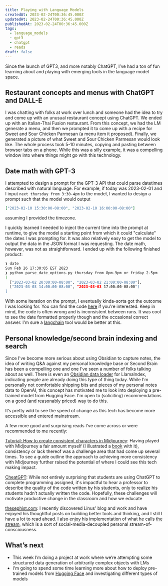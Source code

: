```yaml
---
title: Playing with Language Models
createdAt: 2023-02-24T00:36:45.000Z
updatedAt: 2023-02-24T00:36:45.000Z
publishedAt: 2023-02-24T00:36:45.000Z
tags:
  - language_models
  - gpt3
  - chatgpt
  - reads
draft: false
---
```


Since the launch of GPT3, and more notably ChatGPT, I’ve had a ton of fun learning about and playing with emerging tools in the language model space.

## Restaurant concepts and menus with ChatGPT and DALL-E

I was chatting with folks at work over lunch and someone had the idea to try and come up with an unusual restaurant concept using ChatGPT.
We ended up with an Italian-Thai Fusion restaurant.
From this concept, we had the LM generate a menu, and then we prompted it to come up with a recipe for Sweet and Sour Chicken Parmesan (a menu item it proposed).
Finally, we generated a picture of what Sweet and Sour Chicken Parmesan would look like.
The whole process took 5-10 minutes, copying and pasting between browser tabs on a phone.
While this was a silly example, it was a compelling window into where things might go with this technology.

## Date math with GPT-3

I attempted to design a prompt for the GPT-3 API that could parse datetimes described with natural language.
For example, if today was 2023-02-01 and I input `next thursday from 3:30-4pm` to the model, I wanted to design a prompt such that the model would output

```json
["2023-02-10 15:30:00-08:00", "2023-02-10 16:00:00-08:00"]
```

assuming I provided the timezone.

I quickly learned I needed to inject the current time into the prompt at runtime, to give the model a starting point from which it could "calculate" the dates I was prompting for.
It was also relatively easy to get the model to output the data in the JSON format I was requesting.
The date math, however, was not as straightforward. I ended up with the following finished product:

```sh
❯ date
Sun Feb 26 17:30:05 EST 2023
❯ python parse_date_options.py thursday from 8pm-9pm or friday 2-5pm
[
  ["2023-03-02 20:00:00-08:00", "2023-03-02 21:00:00-08:00"],
  ["2023-03-03 14:00:00-08:00", "2023-03-03 17:00:00-08:00"]
]
```

With some iteration on the prompt, I eventually kinda-sorta got the outcome I was looking for. You can find the code [here](https://gist.github.com/danielcorin/c19483b9c52c1e2970db9f6f2493e7d7) if you're interested. Keep in mind, the code is often wrong and is inconsistent between runs.
It was cool to see the date formatted properly though and the occasional correct answer.
I'm sure a [langchain](https://github.com/hwchase17/langchain) tool would be better at this.

## Personal knowledge/second brain indexing and search

Since I've become more serious about using Obsidian to capture notes, the idea of writing Q&A against my personal knowledge base or Second Brain has been a compelling one and one I've seen a number of folks talking about as well.
There is even an [Obsidian data loader](https://llamahub.ai/l/obsidian) for LlamaIndex, indicating people are already doing this type of thing today.
While I'm personally not comfortable shipping bits and pieces of my personal notes data to OpenAI, this concept has motivated me to look into deploying a pre-trained model from Hugging Face.
I'm open to (soliciting) recommendations on a good (and reasonably priced) way to do this.

It’s pretty wild to see the speed of change as this tech has become more accessible and entered mainstream.

A few more good and surprising reads I’ve come across or were recommended to me recently:

[Tutorial: How to create consistent characters in Midjourney](https://linusekenstam.substack.com/p/tutorial-how-to-create-consistent): Having played with Midjourney a fair amount myself (I illustrated a [book](https://adventure-of-penelope.vercel.app) with it), consistency or lack thereof was a challenge area that had come up several times.
To see a guide outline the approach to achieving more consistency with Midjourney further raised the potential of where I could see this tech making impact.

[CheatGPT](https://blog.humphd.org/cheatgpt/): While not entirely surprising that students are using ChatGPT to complete programming assigned, it's impactful to hear a professor to describe the quality of the code written by his students, only to realize his students hadn’t actually written the code.
Hopefully, these challenges will motivate productive change in the classroom and how we educate

[thesephist.com](https://thesephist.com/): I recently discovered Linus' blog and work and have enjoyed his thoughtful posts on building better tools and thinking, and I still I have a lot to read ahead.
I also enjoy his implementation of what he calls [the stream](https://stream.thesephist.com/), which is a sort of social-media-decoupled personal stream-of-consciousness.

## What’s next

- This week I’m doing a project at work where we’re attempting some structured data generation of arbitrarily complex objects with LMs
- I'm going to spend some time learning more about how to deploy pre-trained models from [Hugging Face](https://huggingface.co/) and investigating different types of models
